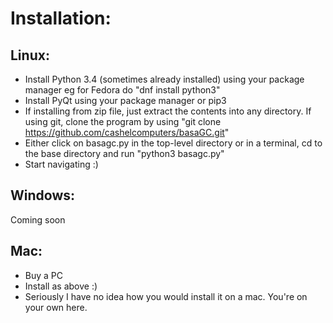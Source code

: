 Installation:
====

Linux:
----

* Install Python 3.4 (sometimes already installed) using your package manager eg for Fedora do "dnf install python3"
* Install PyQt using your package manager or pip3
* If installing from zip file, just extract the contents into any directory. If using git, clone the program by using
"git clone https://github.com/cashelcomputers/basaGC.git"
* Either click on basagc.py in the top-level directory or in a terminal, cd to the base directory and run
"python3 basagc.py"
* Start navigating :)

Windows:
---

Coming soon

Mac:
---

* Buy a PC
* Install as above :)
* Seriously I have no idea how you would install it on a mac. You're on your own here.